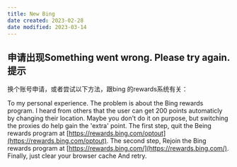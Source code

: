 ```yaml
---
title: New Bing
date created: 2023-02-28
date modified: 2023-03-14
---
```


## 申请出现Something went wrong. Please try again.提示

换个账号申请，或者尝试以下方法，跟bing 的rewards系统有关：

To my personal experience. The problem is about the Bing rewards program. I heard from others that the user can get 200 points automaticly by changing their location. Maybe you don't do it on purpose, but switching the proxies do help gain the 'extra' point. The first step, quit the Being rewards program at [https://rewards.bing.com/optout](https://rewards.bing.com/optout). The second step, Rejoin the Bing rewards program at [https://rewards.bing.com/](https://rewards.bing.com/). Finally, just clear your browser cache And retry.
